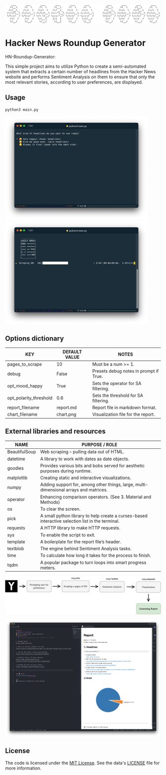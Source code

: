 ![](hn-aa.jpg)

# Hacker News Roundup Generator

HN-Roundup-Generator:

This simple project aims to utilize Python to create a semi-automated system that extracts a certain number of headlines from the Hacker News website and performs Sentiment Analysis on them to ensure that only the most relevant stories, according to user preferences, are displayed.

## Usage

```bash
python3 main.py
```

![](sc1.png)
![](sc2.png)

## Options dictionary

| **KEY**                | **DEFAULT VALUE** | **NOTES**                              |
| ---------------------- | ----------------- | -------------------------------------- |
| pages_to_scrape        | 10                | Must be a num >= 1.                    |
| debug                  | False             | Presets debug notes in prompt if True. |
| opt_mood_happy         | True              | Sets the operator for SA filtering.    |
| opt_polarity_threshold | 0.6               | Sets the threshold for SA filtering.   |
| report_filename        | report.md         | Report file in markdown format.        |
| chart_filename         | chart.png         | Visualization file for the report.     |

## External libraries and resources

| **NAME**      | **PURPOSE / ROLE**                                                                               |
| ------------- | ------------------------------------------------------------------------------------------------ |
| BeautifulSoup | Web scraping – pulling data out of HTML.                                                         |
| datetime      | A library to work with dates as date objects.                                                    |
| goodies       | Provides various bits and bobs served for aesthetic purposes during runtime.                     |
| matplotlib    | Creating static and interactive visualizations.                                                  |
| numpy         | Adding support for, among other things, large, multi-dimensional arrays and matrices.            |
| operator      | Enhancing comparison operators. (See 3. Material and Methods)                                    |
| os            | To clear the screen.                                                                             |
| pick          | A small python library to help create a curses-based interactive selection list in the terminal. |
| requests      | A HTTP library to make HTTP requests.                                                            |
| sys           | To enable the script to exit.                                                                    |
| template      | A boilerplate for the report file’s header.                                                      |
| textblob      | The engine behind Sentiment Analysis tasks.                                                      |
| time          | To calculate how long it takes for the process to finish.                                        |
| tqdm          | A popular package to turn loops into smart progress meters.                                      |

![](process-workflow.png)

![](screenshot-report.jpg)

## License

The code is licensed under the [MIT License](LICENSE). See the data's [LICENSE](https://github.com/behnum/HN-Roundup-Generator/blob/main/LICENSE) file for more information.
